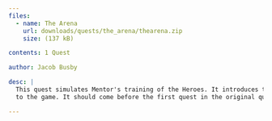 ```yaml
---
files:
  - name: The Arena
    url: downloads/quests/the_arena/thearena.zip
    size: (137 kB)

contents: 1 Quest

author: Jacob Busby

desc: |
  This quest simulates Mentor's training of the Heroes. It introduces the players
  to the game. It should come before the first quest in the original quest book.

---
```

